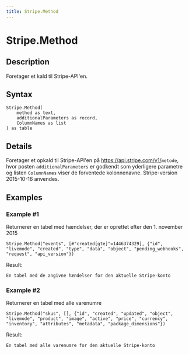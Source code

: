 ```yaml
---
title: Stripe.Method
---
```


# Stripe.Method


## Description

Foretager et kald til Stripe-API&#39;en.


## Syntax

```powerquery
Stripe.Method(
    method as text,
    additionalParameters as record,
    ColumnNames as list
) as table
```


## Details

Foretager et opkald til Stripe-API'en på https://api.stripe.com/v1/<code>metode</code>, hvor posten <code>additionalParameters</code> er godkendt som yderligere parametre og listen <code>ColumnNames</code> viser de forventede kolonnenavne. Stripe-version 2015-10-16 anvendes.


## Examples

### Example #1 
Returnerer en tabel med hændelser, der er oprettet efter den 1. november 2015
```powerquery
Stripe.Method("events", [#"created[gte]"=1446374329], {"id", "livemode", "created", "type", "data", "object", "pending_webhooks", "request", "api_version"})
```

Result: 
```powerquery
En tabel med de angivne hændelser for den aktuelle Stripe-konto
```


### Example #2 
Returnerer en tabel med alle varenumre
```powerquery
Stripe.Method("skus", [], {"id", "created", "updated", "object", "livemode", "product", "image", "active", "price", "currency", "inventory", "attributes", "metadata", "package_dimensions"})
```

Result: 
```powerquery
En tabel med alle varenumre for den aktuelle Stripe-konto
```




